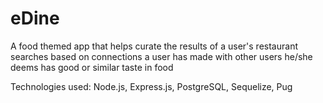 # eDine

A food themed app that helps curate the results of a user's restaurant searches based on connections a user has made with other users he/she deems has good or similar taste in food

Technologies used: Node.js, Express.js, PostgreSQL, Sequelize, Pug 
